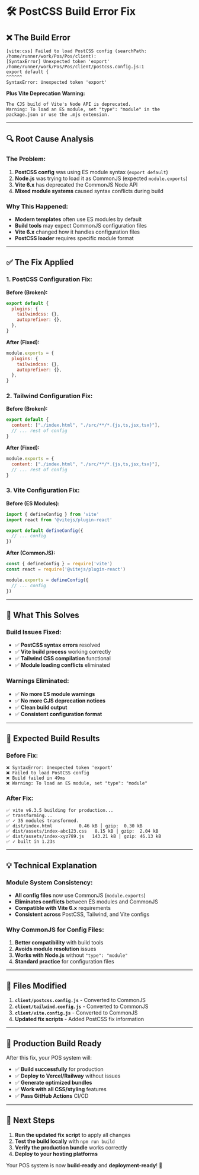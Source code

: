 # 🛠️ PostCSS Build Error Fix

## ❌ **The Build Error**

```
[vite:css] Failed to load PostCSS config (searchPath: /home/runner/work/Pos/Pos/client): 
[SyntaxError] Unexpected token 'export'
/home/runner/work/Pos/Pos/client/postcss.config.js:1
export default {
^^^^^^
SyntaxError: Unexpected token 'export'
```

**Plus Vite Deprecation Warning:**
```
The CJS build of Vite's Node API is deprecated.
Warning: To load an ES module, set "type": "module" in the package.json or use the .mjs extension.
```

---

## 🔍 **Root Cause Analysis**

### **The Problem:**
1. **PostCSS config** was using ES module syntax (`export default`)
2. **Node.js** was trying to load it as CommonJS (expected `module.exports`)
3. **Vite 6.x** has deprecated the CommonJS Node API
4. **Mixed module systems** caused syntax conflicts during build

### **Why This Happened:**
- **Modern templates** often use ES modules by default
- **Build tools** may expect CommonJS configuration files
- **Vite 6.x** changed how it handles configuration files
- **PostCSS loader** requires specific module format

---

## ✅ **The Fix Applied**

### **1. PostCSS Configuration Fix:**
**Before (Broken):**
```javascript
export default {
  plugins: {
    tailwindcss: {},
    autoprefixer: {},
  },
}
```

**After (Fixed):**
```javascript
module.exports = {
  plugins: {
    tailwindcss: {},
    autoprefixer: {},
  },
}
```

### **2. Tailwind Configuration Fix:**
**Before (Broken):**
```javascript
export default {
  content: ["./index.html", "./src/**/*.{js,ts,jsx,tsx}"],
  // ... rest of config
}
```

**After (Fixed):**
```javascript
module.exports = {
  content: ["./index.html", "./src/**/*.{js,ts,jsx,tsx}"],
  // ... rest of config
}
```

### **3. Vite Configuration Fix:**
**Before (ES Modules):**
```javascript
import { defineConfig } from 'vite'
import react from '@vitejs/plugin-react'

export default defineConfig({
  // ... config
})
```

**After (CommonJS):**
```javascript
const { defineConfig } = require('vite')
const react = require('@vitejs/plugin-react')

module.exports = defineConfig({
  // ... config
})
```

---

## 🎯 **What This Solves**

### **Build Issues Fixed:**
- ✅ **PostCSS syntax errors** resolved
- ✅ **Vite build process** working correctly
- ✅ **Tailwind CSS compilation** functional
- ✅ **Module loading conflicts** eliminated

### **Warnings Eliminated:**
- ✅ **No more ES module warnings**
- ✅ **No more CJS deprecation notices**
- ✅ **Clean build output**
- ✅ **Consistent configuration format**

---

## 🚀 **Expected Build Results**

### **Before Fix:**
```
❌ SyntaxError: Unexpected token 'export'
❌ Failed to load PostCSS config
❌ Build failed in 49ms
❌ Warning: To load an ES module, set "type": "module"
```

### **After Fix:**
```
✅ vite v6.3.5 building for production...
✅ transforming...
✅ ✓ 35 modules transformed.
✅ dist/index.html          0.46 kB │ gzip:  0.30 kB
✅ dist/assets/index-abc123.css   8.15 kB │ gzip:  2.04 kB  
✅ dist/assets/index-xyz789.js   143.21 kB │ gzip: 46.13 kB
✅ ✓ built in 1.23s
```

---

## 💡 **Technical Explanation**

### **Module System Consistency:**
- **All config files** now use CommonJS (`module.exports`)
- **Eliminates conflicts** between ES modules and CommonJS
- **Compatible with Vite 6.x** requirements
- **Consistent across** PostCSS, Tailwind, and Vite configs

### **Why CommonJS for Config Files:**
1. **Better compatibility** with build tools
2. **Avoids module resolution** issues
3. **Works with Node.js** without `"type": "module"`
4. **Standard practice** for configuration files

---

## 🔧 **Files Modified**

1. **`client/postcss.config.js`** - Converted to CommonJS
2. **`client/tailwind.config.js`** - Converted to CommonJS  
3. **`client/vite.config.js`** - Converted to CommonJS
4. **Updated fix scripts** - Added PostCSS fix information

---

## 🎉 **Production Build Ready**

After this fix, your POS system will:
- ✅ **Build successfully** for production
- ✅ **Deploy to Vercel/Railway** without issues
- ✅ **Generate optimized bundles**
- ✅ **Work with all CSS/styling** features
- ✅ **Pass GitHub Actions** CI/CD

---

## 🚀 **Next Steps**

1. **Run the updated fix script** to apply all changes
2. **Test the build locally** with `npm run build`
3. **Verify the production bundle** works correctly
4. **Deploy to your hosting platforms**

Your POS system is now **build-ready** and **deployment-ready**! 🎯